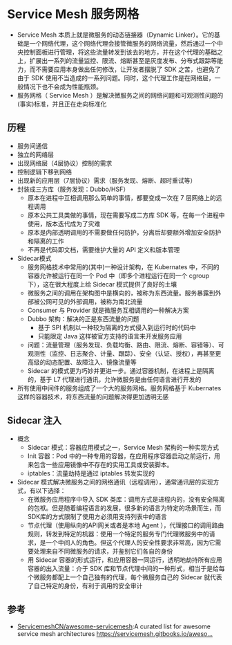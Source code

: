 # Service Mesh 服务网格

* Service Mesh 本质上就是微服务的动态链接器（Dynamic Linker）。它的基础是一个网络代理，这个网络代理会接管微服务的网络流量，然后通过一个中央控制面板进行管理，将这些流量转发到该去的地方，并在这个代理的基础之上，扩展出一系列的流量监控、限流、熔断甚至是灰度发布、分布式跟踪等能力，而不需要应用本身做出任何修改，让开发者摆脱了 SDK 之苦，也避免了由于 SDK 使用不当造成的一系列问题。同时，这个代理工作是在网络层，一般情况下也不会成为性能瓶颈。
* 服务网格（ Service Mesh ）是解决微服务之间的网络问题和可观测性问题的(事实)标准，并且正在走向标准化

## 历程

* 服务间通信
* 独立的网络层
* 出现网络层（4层协议）控制的需求
* 控制逻辑下移到网络
* 出现新的应用层（7层协议）需求（服务发现、熔断、超时重试等）
* 封装成三方库（服务发现：Dubbo/HSF）
    - 原本在进程中互相调用那么简单的事情，都要变成一次在 7 层网络上的远程调用
    - 原本公共工具类做的事情，现在需要写成二方库 SDK 等，在每一个进程中使用，版本迭代成为了灾难
    - 原本是内部透明调用的不需要做任何防护，分离后却要额外增加安全防护和隔离的工作
    - 不再是代码即文档，需要维护大量的 API 定义和版本管理
* Sidecar模式 
    - 服务网格技术中常用的(其中)一种设计架构，在 Kubernates 中，不同的容器允许被运行在同一个 Pod 中（即多个进程运行在同一个 cgroup 下），这在很大程度上给 Sidecar 模式提供了良好的土壤
    - 微服务之间的调用在架构图中是横向的，被称为东西流量。服务暴露到外部被公网可见的外部调用，被称为南北流量
    - Consumer 与 Provider 就是微服务互相调用的一种解决方案
    - Dubbo 架构：解决的正是东西流量的问题
        + 基于 SPI 机制以一种较为隔离的方式侵入到运行时的代码中
        + 只能限定 Java 这样被官方支持的语言来开发服务应用
    - 问题：流量管理（服务发现、负载均衡、路由、限流、熔断、容错等）、可观测性（监控、日志聚合、计量、跟踪）、安全（认证、授权），再甚至更高级的动态配置、故障注入、镜像流量等
    - Sidecar 的模式更为巧妙并更进一步。通过容器机制，在进程上是隔离的，基于 L7 代理进行通讯，允许微服务是由任何语言进行开发的
* 所有使用中间件的服务组成了一个大的服务网格。服务网格基于 Kubernates 这样的容器技术，将东西流量的问题解决得更加透明无感

## Sidecar 注入

* 概念
    - Sidecar 模式：容器应用模式之一，Service Mesh 架构的一种实现方式
    - Init 容器：Pod 中的一种专用的容器，在应用程序容器启动之前运行，用来包含一些应用镜像中不存在的实用工具或安装脚本。
    - iptables：流量劫持是通过 iptables 转发实现的
* Sidecar 模式解决微服务之间的网络通讯（远程调用），通常通讯层的实现方式，有以下选择：
    - 在微服务应用程序中导入 SDK 类库：调用方式是进程内的，没有安全隔离的包袱。但是随着编程语言的发展，很多新的语言为特定的场景而生，而SDK库的方式限制了使用方必须用支持列表中的语言
    - 节点代理（使用纵向的API网关或者是本地 Agent ），代理接口的调用路由规则，转发到特定的机器：使用一个特定的服务专门代理微服务中的请求，是一个中间人的角色。但这个代理人的安全性要求非常高，因为它需要处理来自不同微服务的请求，并鉴别它们各自的身份
    - 用 Sidecar 容器的形式运行，和应用容器一同运行，透明地劫持所有应用容器的出入流量：介于 SDK 库和节点代理中间的一种形式，相当于是给每个微服务都配上一个自己独有的代理，每个微服务自己的 Sidecar 就代表了自己特定的身份，有利于调用的安全审计

## 参考

* [ServicemeshCN/awesome-servicemesh](https://github.com/ServicemeshCN/awesome-servicemesh):A curated list for awesome service mesh architectures https://servicemesh.gitbooks.io/aweso…

